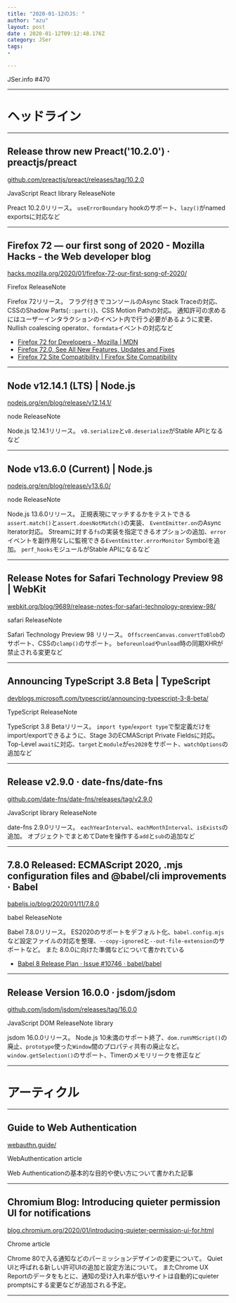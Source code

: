 ```yaml
---
title: "2020-01-12のJS: "
author: "azu"
layout: post
date : 2020-01-12T09:12:48.176Z
category: JSer
tags:
-

---
```


JSer.info #470

----

<h1 class="site-genre">ヘッドライン</h1>

----

## Release throw new Preact('10.2.0') · preactjs/preact
[github.com/preactjs/preact/releases/tag/10.2.0](https://github.com/preactjs/preact/releases/tag/10.2.0 "Release throw new Preact('10.2.0') · preactjs/preact")
<p class="jser-tags jser-tag-icon"><span class="jser-tag">JavaScript</span> <span class="jser-tag">React</span> <span class="jser-tag">library</span> <span class="jser-tag">ReleaseNote</span></p>

Preact 10.2.0リリース。
`useErrorBoundary` hookのサポート、`lazy()`がnamed exportsに対応など


----

## Firefox 72 — our first song of 2020 - Mozilla Hacks - the Web developer blog
[hacks.mozilla.org/2020/01/firefox-72-our-first-song-of-2020/](https://hacks.mozilla.org/2020/01/firefox-72-our-first-song-of-2020/ "Firefox 72 — our first song of 2020 - Mozilla Hacks - the Web developer blog")
<p class="jser-tags jser-tag-icon"><span class="jser-tag">Firefox</span> <span class="jser-tag">ReleaseNote</span></p>

Firefox 72リリース。
フラグ付きでコンソールのAsync Stack Traceの対応、CSSのShadow Parts(`::part()`)、CSS Motion Pathの対応。
通知許可の求めるにはユーザーインタラクションのイベント内で行う必要があるように変更、Nullish coalescing operator、`formdata`イベントの対応など

- [Firefox 72 for Developers - Mozilla | MDN](https://developer.mozilla.org/en-US/docs/Mozilla/Firefox/Releases/72 "Firefox 72 for Developers - Mozilla | MDN")
- [Firefox 72.0, See All New Features, Updates and Fixes](https://www.mozilla.org/en-US/firefox/72.0/releasenotes/ "Firefox 72.0, See All New Features, Updates and Fixes")
- [Firefox 72 Site Compatibility | Firefox Site Compatibility](https://www.fxsitecompat.dev/en-CA/versions/72/ "Firefox 72 Site Compatibility | Firefox Site Compatibility")

----

## Node v12.14.1 (LTS) | Node.js
[nodejs.org/en/blog/release/v12.14.1/](https://nodejs.org/en/blog/release/v12.14.1/ "Node v12.14.1 (LTS) | Node.js")
<p class="jser-tags jser-tag-icon"><span class="jser-tag"> node</span> <span class="jser-tag">ReleaseNote</span></p>

Node.js 12.14.1リリース。
`v8.serialize`と`v8.deserialize`がStable APIとなるなど


----

## Node v13.6.0 (Current) | Node.js
[nodejs.org/en/blog/release/v13.6.0/](https://nodejs.org/en/blog/release/v13.6.0/ "Node v13.6.0 (Current) | Node.js")
<p class="jser-tags jser-tag-icon"><span class="jser-tag"> node</span> <span class="jser-tag">ReleaseNote</span></p>

Node.js 13.6.0リリース。
正規表現にマッチするかをテストできる`assert.match()`と`assert.doesNotMatch()`の実装、
`EventEmitter.on`のAsync Iterator対応。
Streamに対する`fs`の実装を指定できるオプションの追加、`error`イベントを副作用なしに監視できる`EventEmitter.errorMonitor` Symbolを追加。
`perf_hooks`モジュールがStable APIになるなど


----

## Release Notes for Safari Technology Preview 98 | WebKit
[webkit.org/blog/9689/release-notes-for-safari-technology-preview-98/](https://webkit.org/blog/9689/release-notes-for-safari-technology-preview-98/ "Release Notes for Safari Technology Preview 98 | WebKit")
<p class="jser-tags jser-tag-icon"><span class="jser-tag">safari</span> <span class="jser-tag">ReleaseNote</span></p>

Safari Technology Preview 98 リリース。
`OffscreenCanvas.convertToBlob`のサポート、CSSの`clamp()`のサポート。
`beforeunload`や`unload`時の同期XHRが禁止される変更など


----

## Announcing TypeScript 3.8 Beta | TypeScript
[devblogs.microsoft.com/typescript/announcing-typescript-3-8-beta/](https://devblogs.microsoft.com/typescript/announcing-typescript-3-8-beta/ "Announcing TypeScript 3.8 Beta | TypeScript")
<p class="jser-tags jser-tag-icon"><span class="jser-tag">TypeScript</span> <span class="jser-tag">ReleaseNote</span></p>

TypeScript 3.8 Betaリリース。
`import type`/`export type`で型定義だけをimport/exportできるように、Stage 3のECMAScript Private Fieldsに対応。
Top-Level `await`に対応、`target`と`module`が`es2020`をサポート、`watchOptions`の追加など


----

## Release v2.9.0 · date-fns/date-fns
[github.com/date-fns/date-fns/releases/tag/v2.9.0](https://github.com/date-fns/date-fns/releases/tag/v2.9.0 "Release v2.9.0 · date-fns/date-fns")
<p class="jser-tags jser-tag-icon"><span class="jser-tag">JavaScript</span> <span class="jser-tag">library</span> <span class="jser-tag">ReleaseNote</span></p>

date-fns 2.9.0リリース。
`eachYearInterval`、`eachMonthInterval`、`isExists`の追加。
オブジェクトでまとめてDateを操作する`add`と`sub`の追加など


----

## 7.8.0 Released: ECMAScript 2020, .mjs configuration files and @babel/cli improvements · Babel
[babeljs.io/blog/2020/01/11/7.8.0](https://babeljs.io/blog/2020/01/11/7.8.0 "7.8.0 Released: ECMAScript 2020, .mjs configuration files and @babel/cli improvements · Babel")
<p class="jser-tags jser-tag-icon"><span class="jser-tag">babel</span> <span class="jser-tag">ReleaseNote</span></p>

Babel 7.8.0リリース。
ES2020のサポートをデフォルト化、`babel.config.mjs`など設定ファイルの対応を整理、`--copy-ignored`と`--out-file-extension`のサポートなど。
また 8.0.0に向けた準備などについて書かれている

- [Babel 8 Release Plan · Issue #10746 · babel/babel](https://github.com/babel/babel/issues/10746 "Babel 8 Release Plan · Issue #10746 · babel/babel")

----

## Release Version 16.0.0 · jsdom/jsdom
[github.com/jsdom/jsdom/releases/tag/16.0.0](https://github.com/jsdom/jsdom/releases/tag/16.0.0 "Release Version 16.0.0 · jsdom/jsdom")
<p class="jser-tags jser-tag-icon"><span class="jser-tag">JavaScript</span> <span class="jser-tag">DOM</span> <span class="jser-tag">ReleaseNote</span> <span class="jser-tag">library</span></p>

jsdom 16.0.0リリース。
Node.js 10未満のサポート終了、`dom.runVMScript()`の廃止、`prototype`使った`Window`間のプロパティ共有の廃止など。`window.getSelection()`のサポート、Timerのメモリリークを修正など


----
<h1 class="site-genre">アーティクル</h1>

----

## Guide to Web Authentication
[webauthn.guide/](https://webauthn.guide/ "Guide to Web Authentication")
<p class="jser-tags jser-tag-icon"><span class="jser-tag">WebAuthentication</span> <span class="jser-tag">article</span></p>

Web Authenticationの基本的な目的や使い方について書かれた記事


----

## Chromium Blog: Introducing quieter permission UI for notifications
[blog.chromium.org/2020/01/introducing-quieter-permission-ui-for.html](https://blog.chromium.org/2020/01/introducing-quieter-permission-ui-for.html "Chromium Blog: Introducing quieter permission UI for notifications")
<p class="jser-tags jser-tag-icon"><span class="jser-tag">Chrome</span> <span class="jser-tag">article</span></p>

Chrome 80で入る通知などのパーミッションデザインの変更について。
Quiet UIと呼ばれる新しい許可UIの追加と設定方法について。
またChrome UX Reportのデータをもとに、通知の受け入れ率が低いサイトは自動的にquieter promptsにする変更などが追加される予定。


----
